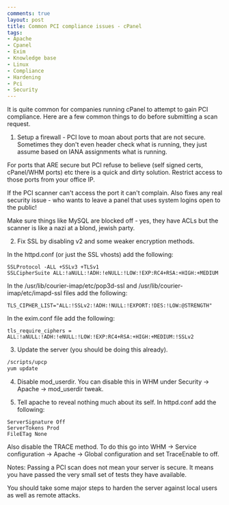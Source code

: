 ```yaml
---
comments: true
layout: post
title: Common PCI compliance issues - cPanel
tags:
- Apache
- Cpanel
- Exim
- Knowledge base
- Linux
- Compliance
- Hardening
- Pci
- Security
---
```


It is quite common for companies running cPanel to attempt to gain PCI compliance. Here are a few common things to do before submitting a scan request.

1) Setup a firewall - PCI love to moan about ports that are not secure. Sometimes they don't even header check what is running, they just assume based on IANA assignments what is running.

For ports that ARE secure but PCI refuse to believe (self signed certs, cPanel/WHM ports) etc there is a quick and dirty solution. Restrict access to those ports from your office IP.

If the PCI scanner can't access the port it can't complain. Also fixes any real security issue - who wants to leave a panel that uses system logins open to the public!

Make sure things like MySQL are blocked off - yes, they have ACLs but the scanner is like a nazi at a blond, jewish party.

2) Fix SSL by disabling v2 and some weaker encryption methods.

In the httpd.conf (or just the SSL vhosts) add the following:

```text
SSLProtocol -ALL +SSLv3 +TLSv1
SSLCipherSuite ALL:!aNULL:!ADH:!eNULL:!LOW:!EXP:RC4+RSA:+HIGH:+MEDIUM
```

In the /usr/lib/courier-imap/etc/pop3d-ssl and /usr/lib/courier-imap/etc/imapd-ssl files add the following:

```text
TLS_CIPHER_LIST="ALL:!SSLv2:!ADH:!NULL:!EXPORT:!DES:!LOW:@STRENGTH"
```

In the exim.conf file add the following:

```text
tls_require_ciphers = ALL:!aNULL:!ADH:!eNULL:!LOW:!EXP:RC4+RSA:+HIGH:+MEDIUM:!SSLv2
```

3) Update the server (you should be doing this already).

```bash
/scripts/upcp
yum update
```

4) Disable mod_userdir.
You can disable this in WHM under Security -> Apache -> mod_userdir tweak.

5) Tell apache to reveal nothing much about its self. In httpd.conf add the following:

```text
ServerSignature Off
ServerTokens Prod
FileETag None
```

Also disable the TRACE method. To do this go into WHM -> Service configuration -> Apache -> Global configuration and set TraceEnable to off.

Notes:
Passing a PCI scan does not mean your server is secure. It means you have passed the very small set of tests they have available.

You should take some major steps to harden the server against local users as well as remote attacks.
